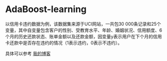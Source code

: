 # AdaBoost-learning
以信用卡违约数据为例，该数据集来源于UCI网站，一共包30 000条记录和25个变量，其中自变量包含客户的性别、受教育水平、年龄、婚姻状况、信用额度、6个月的历史还款状态、账单金额以及还款金额，因变量y表示用户在下个月的信用卡还款中是否存在违约的情况（1表示违约，0表示不违约）。


具体可以参考 [我的博客](https://tiansztiansz.github.io/2022/01/31/%E5%88%A9%E7%94%A8python%E8%BF%9B%E8%A1%8CAdaBoost%E6%A8%A1%E5%9E%8B%E9%A2%84%E6%B5%8B/) 
